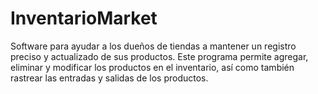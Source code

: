 # InventarioMarket
Software para ayudar a los dueños de tiendas a mantener un registro preciso y actualizado de sus productos. Este programa permite agregar, eliminar y modificar los productos en el inventario, así como también rastrear las entradas y salidas de los productos.
